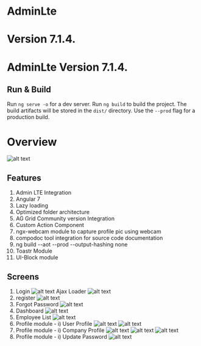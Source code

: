 # AdminLte

Version 7.1.4.
=======
# AdminLte Version 7.1.4.


## Run & Build
Run `ng serve -o` for a dev server.
Run `ng build` to build the project. The build artifacts will be stored in the `dist/` directory. Use the `--prod` flag for a production build.

# Overview
![alt text](https://github.com/pravin02/admin-lte-starter-template/blob/master/screenshots/modules.png)

## Features
1) Admin LTE Integration
2) Angular 7
3) Lazy loading
4) Optimized folder architecture
5) AG Grid Community version Integration
6) Custom Action Component
7) ngx-webcam module to capture profile pic using webcam
8) compodoc tool integration for source code documentation
9) ng build --aot --prod --output-hashing none
10) Toastr Module
11) UI-Block module

## Screens
1) Login
![alt text](https://github.com/pravin02/admin-lte-starter-template/blob/master/screenshots/Login.png)
Ajax Loader
![alt text](https://github.com/pravin02/admin-lte-starter-template/blob/master/screenshots/Ajax-loader.png)
2) register
![alt text](https://github.com/pravin02/admin-lte-starter-template/blob/master/screenshots/Register.png)
3) Forgot Password
![alt text](https://github.com/pravin02/admin-lte-starter-template/blob/master/screenshots/Forgot-password.png)
4) Dashboard
![alt text](https://github.com/pravin02/admin-lte-starter-template/blob/master/screenshots/Dashboard.png)
5) Employee List
![alt text](https://github.com/pravin02/admin-lte-starter-template/blob/master/screenshots/Employee-List.png)
6) Profile module - i) User Profile
![alt text](https://github.com/pravin02/admin-lte-starter-template/blob/master/screenshots/User-Profile.png)
![alt text](https://github.com/pravin02/admin-lte-starter-template/blob/master/screenshots/Capture-profile-pic-from-webcam.png)
7) Profile module - i) Company Profile
![alt text](https://github.com/pravin02/admin-lte-starter-template/blob/master/screenshots/Company-profile.png)
![alt text](https://github.com/pravin02/admin-lte-starter-template/blob/master/screenshots/Company-profile-web-cam.png)
![alt text](https://github.com/pravin02/admin-lte-starter-template/blob/master/screenshots/Confirmation.png)
8) Profile module - i) Update Password
![alt text](https://github.com/pravin02/admin-lte-starter-template/blob/master/screenshots/Update-Password.png)

